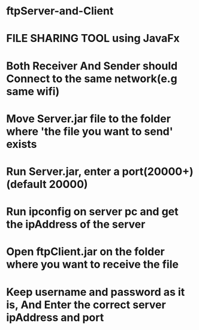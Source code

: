 # ftpServer-and-Client

# FILE SHARING TOOL using JavaFx

# Both Receiver And Sender should Connect to the same network(e.g same wifi)
# Move Server.jar file to the folder where 'the file you want to send' exists
# Run Server.jar, enter a port(20000+) (default 20000)
# Run ipconfig on server pc and get the ipAddress of the server
# Open ftpClient.jar on the folder where you want to receive the file
# Keep username and password as it is, And Enter the correct server ipAddress and port
